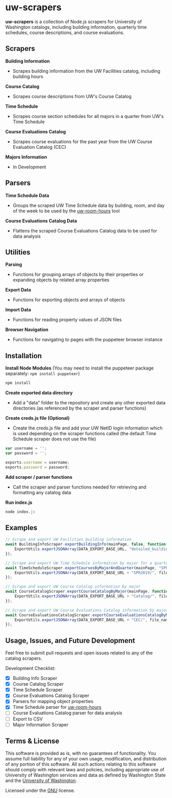 # uw-scrapers

**uw-scrapers** is a collection of Node.js scrapers for University of Washington catalogs, including building information, quarterly time schedules, course descriptions, and course evaluations. 

## Scrapers

**Building Information**  
* Scrapes building information from the UW Facilities catalog, including building hours

**Course Catalog**  
* Scrapes course descriptions from UW's Course Catalog

**Time Schedule**  
* Scrapes course section schedules for all majors in a quarter from UW's Time Schedule

**Course Evaluations Catalog**  
* Scrapes course evaluations for the past year from the UW Course Evaluation Catalog (CEC)

**Majors Information**  
* In Development

## Parsers

**Time Schedule Data**
* Groups the scraped UW Time Schedule data by building, room, and day of the week to be used by the [uw-room-hours](https://github.com/JoshiAbhishek/uw-room-hours) tool

**Course Evaluations Catalog Data**
* Flattens the scraped Course Evaluations Catalog data to be used for data analysis

## Utilities 

**Parsing**
* Functions for grouping arrays of objects by their properties or expanding objects by related array properties

**Export Data**
* Functions for exporting objects and arrays of objects

**Import Data**
* Functions for reading property values of JSON files

**Browser Navigation**
* Functions for navigating to pages with the puppeteer browser instance

## Installation

**Install Node Modules**
(You may need to install the puppeteer package separately: `npm install puppeteer`)

```javascript
npm install
```

**Create exported data directory**  
* Add a "data" folder to the repository and create any other exported data directories (as referenced by the scraper and parser functions)

**Create creds.js file (Optional)**  
* Create the creds.js file and add your UW NetID login information which is used depending on the scraper functions called (the default Time Schedule scraper does not use the file)

```javascript
var username = '';
var password = '';

exports.username = username;
exports.password = password;
```

**Add scraper / parser functions**
* Call the scraper and parser functions needed for retrieving and formatting any catalog data

**Run index.js**  

```javascript
node index.js
```

## Examples

```javascript
// Scrape and export UW Facilities building information
await BuildingInfoScraper.exportBuildingInfo(mainPage, false, function(data) {
    ExportUtils.exportJSONArray(DATA_EXPORT_BASE_URL, "detailed_building_info.json", "data", data);
});

// Scrape and export UW Time Schedule information by major for a quarter
await TimeScheduleScraper.exportCoursesByMajorAndQuarter(mainPage, "SPR2019", function(file_name, data) {
    ExportUtils.exportJSONArray(DATA_EXPORT_BASE_URL + "SPR2019/", file_name, "data", data);
});

// Scrape and export UW Course Catalog information by major
await CourseCatalogScraper.exportCourseCatalogByMajor(mainPage, function(file_name, data) {
    ExportUtils.exportJSONArray(DATA_EXPORT_BASE_URL + "Catalog/", file_name, "data", data);
});

// Scrape and export UW Course Evaluations Catalog information by major
await CourseEvaluationsCatalogScraper.exportCourseEvaluationsCatalogByMajor(mainPage, function(file_name, data) {
    ExportUtils.exportJSONArray(DATA_EXPORT_BASE_URL + "CEC/", file_name, "data", data);
});
```

## Usage, Issues, and Future Development

Feel free to submit pull requests and open issues related to any of the catalog scrapers.  

Development Checklist:
- [x] Building Info Scraper
- [x] Course Catalog Scraper
- [x] Time Schedule Scraper
- [x] Course Evaluations Catalog Scraper
- [x] Parsers for mapping object properties
- [x] Time Schedule parser for [uw-room-hours](https://github.com/JoshiAbhishek/uw-room-hours)
- [ ] Course Evaluations Catalog parser for data analysis 
- [ ] Export to CSV
- [ ] Major Information Scraper

## Terms & License

This software is provided as is, with no guarantees of functionality. You assume full liability for any of your own usage, modification, and distribution of any portion of this software. All such actions relating to this software should comply with relevant laws and policies, including appropriate use of University of Washington services and data as defined by Washington State and the [University of Washington](https://itconnect.uw.edu/work/appropriate-use/).

Licensed under the [GNU](./LICENSE) license. 
